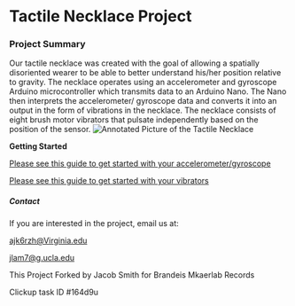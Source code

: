 # Tactile Necklace Project

### Project Summary

Our tactile necklace was created with the goal of allowing a spatially disoriented wearer to be able to better understand his/her position relative to gravity. The necklace operates using an accelerometer and gyroscope Arduino microcontroller which transmits data to an Arduino Nano. The Nano then interprets the accelerometer/ gyroscope data and converts it into an output in the form of vibrations in the necklace. The necklace consists of eight brush motor vibrators that pulsate independently based on the position of the sensor. 
![Annotated Picture of the Tactile Necklace](Necklace_Annotated.JPG)

**Getting Started**

[Please see this guide to get started with your accelerometer/gyroscope](https://brandeismakerlab.dozuki.com/Guide/Veni+Vidi+Vici+with+the+Accelerometer-Gyroscope-Thermometer/11?lang=en)

[Please see this guide to get started with your vibrators](https://brandeismakerlab.dozuki.com/Guide/How+to+Control+a+Vibrator/17?lang=en)

##### Contact

If you are interested in the project, email us at:

ajk6rzh@Virginia.edu

jlam7@g.ucla.edu

This Project Forked by Jacob Smith for Brandeis Mkaerlab Records

Clickup task ID #164d9u